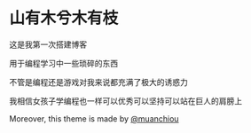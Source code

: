 山有木兮木有枝
========

这是我第一次搭建博客

用于编程学习中一些琐碎的东西

不管是编程还是游戏对我来说都充满了极大的诱惑力

我相信女孩子学编程也一样可以优秀可以坚持可以站在巨人的肩膀上

Moreover, this theme is made by [@muanchiou](http://twitter.com/muanchiou)